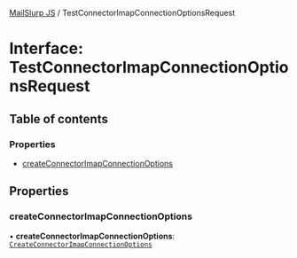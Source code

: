 [MailSlurp JS](../README.md) / TestConnectorImapConnectionOptionsRequest

# Interface: TestConnectorImapConnectionOptionsRequest

## Table of contents

### Properties

- [createConnectorImapConnectionOptions](TestConnectorImapConnectionOptionsRequest.md#createconnectorimapconnectionoptions)

## Properties

### createConnectorImapConnectionOptions

• **createConnectorImapConnectionOptions**: [`CreateConnectorImapConnectionOptions`](CreateConnectorImapConnectionOptions.md)
